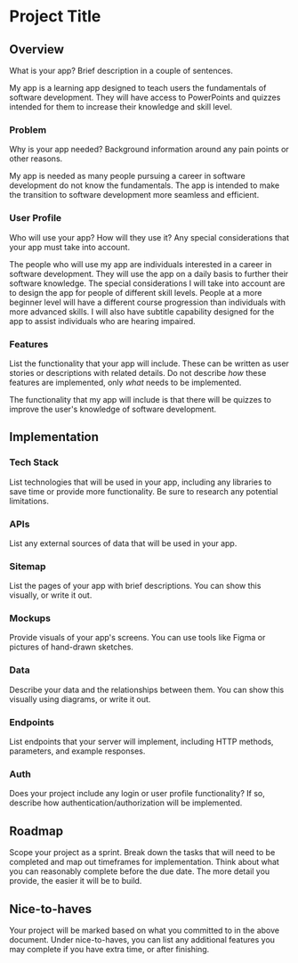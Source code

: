 # Project Title

## Overview

What is your app? Brief description in a couple of sentences.

My app is a learning app designed to teach users the fundamentals of software development.  They will have access to PowerPoints and quizzes intended for them to increase their knowledge and skill level.  

### Problem

Why is your app needed? Background information around any pain points or other reasons.

My app is needed as many people pursuing a career in software development do not know the fundamentals.  The app is intended to make the transition to software development more seamless and efficient.

### User Profile

Who will use your app? How will they use it? Any special considerations that your app must take into account.

The people who will use my app are individuals interested in a career in software development.  They will use the app on a daily basis to further their software knowledge.  The special considerations I will take into account are to design the app for people of different skill levels.  People at a more beginner level will have a different course progression than individuals with more advanced skills.  I will also have subtitle capability designed for the app to assist individuals who are hearing impaired.

### Features

List the functionality that your app will include. These can be written as user stories or descriptions with related details. Do not describe _how_ these features are implemented, only _what_ needs to be implemented.

The functionality that my app will include is that there will be quizzes to improve the user's knowledge of software development.  

## Implementation

### Tech Stack

List technologies that will be used in your app, including any libraries to save time or provide more functionality. Be sure to research any potential limitations.

### APIs

List any external sources of data that will be used in your app.

### Sitemap

List the pages of your app with brief descriptions. You can show this visually, or write it out.

### Mockups

Provide visuals of your app's screens. You can use tools like Figma or pictures of hand-drawn sketches.

### Data

Describe your data and the relationships between them. You can show this visually using diagrams, or write it out. 

### Endpoints

List endpoints that your server will implement, including HTTP methods, parameters, and example responses.

### Auth

Does your project include any login or user profile functionality? If so, describe how authentication/authorization will be implemented.

## Roadmap

Scope your project as a sprint. Break down the tasks that will need to be completed and map out timeframes for implementation. Think about what you can reasonably complete before the due date. The more detail you provide, the easier it will be to build.

## Nice-to-haves

Your project will be marked based on what you committed to in the above document. Under nice-to-haves, you can list any additional features you may complete if you have extra time, or after finishing.
